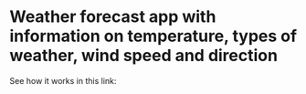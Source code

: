 # Weather forecast app with information on temperature, types of weather, wind speed and direction

See how it works in this link: 